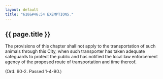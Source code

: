 ```yaml
---
layout: default 
title: "618&#46;54 EXEMPTIONS."
---
```


{{ page.title }}
----------------

The provisions of this chapter shall not apply to the transportation of
such animals through this City, when such transporter has taken adequate
safeguards to protect the public and has notified the local law
enforcement agency of the proposed route of transportation and time
thereof.

(Ord. 90-2. Passed 1-4-90.)
